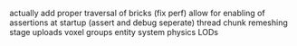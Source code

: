 actually add proper traversal of bricks (fix perf)
allow for enabling of assertions at startup (assert and debug seperate)
thread chunk remeshing
stage uploads
voxel groups
entity system
physics
LODs